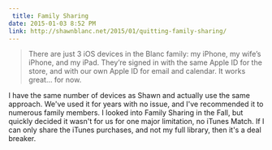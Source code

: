 ```yaml
---
 title: Family Sharing
date: 2015-01-03 8:52 PM
link: http://shawnblanc.net/2015/01/quitting-family-sharing/
---
```


> There are just 3 iOS devices in the Blanc family: my iPhone, my wife’s iPhone, and my iPad. They’re signed in with the same Apple ID for the store, and with our own Apple ID for email and calendar. It works great… for now.

I have the same number of devices as Shawn and actually use the same approach. We've used it for years with no issue, and I've recommended it to numerous family members. I looked into Family Sharing in the Fall, but quickly decided it wasn't for us for one major limitation, no iTunes Match.  If I can only share the iTunes purchases, and not my full library, then it's a deal breaker.